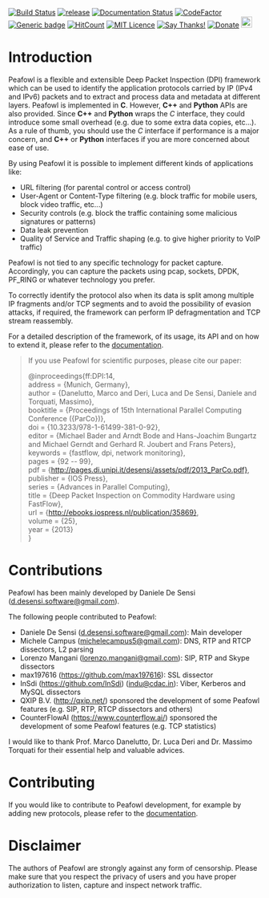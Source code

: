 [![Build Status](https://travis-ci.org/DanieleDeSensi/peafowl.svg?branch=master)](https://travis-ci.org/DanieleDeSensi/peafowl) 
[![release](https://img.shields.io/github/release/danieledesensi/peafowl.svg)](https://github.com/danieledesensi/peafowl/releases/latest)
[![Documentation Status](https://readthedocs.org/projects/peafowl/badge/?version=latest)](https://peafowl.readthedocs.io/en/latest/?badge=latest)
[![CodeFactor](https://www.codefactor.io/repository/github/danieledesensi/peafowl/badge)](https://www.codefactor.io/repository/github/danieledesensi/peafowl/)
[![Generic badge](https://img.shields.io/badge/API-C/C++/Python-green.svg)](https://peafowl.readthedocs.io/en/latest/api.html)
[![HitCount](http://hits.dwyl.io/DanieleDeSensi/Peafowl.svg)](http://hits.dwyl.io/DanieleDeSensi/Peafowl)
[![MIT Licence](https://badges.frapsoft.com/os/mit/mit.svg?v=103)](https://opensource.org/licenses/mit-license.php)
[![Say Thanks!](https://img.shields.io/badge/Say%20Thanks-!-1EAEDB.svg)](https://saythanks.io/to/DanieleDeSensi)
[![Donate](https://img.shields.io/badge/Donate-PayPal-green.svg)](http://paypal.me/DanieleDeSensi)
<noscript><a href="https://liberapay.com/~36438/donate"><img height="22" alt="Donate using Liberapay" src="https://liberapay.com/assets/widgets/donate.svg"></a></noscript>

Introduction
================================================================================================================
Peafowl is a flexible and extensible Deep Packet Inspection (DPI) framework which can be used to identify the 
application protocols carried by IP (IPv4 and IPv6) packets and to extract and process data and metadata at
different layers. 
Peafowl is implemented in **C**. However, **C++** and **Python** APIs are also provided. Since **C++** and **Python** 
wraps the *C* interface, they could introduce some small overhead (e.g. due to some extra data copies, etc...). 
As a rule of thumb, you should use the *C* interface if performance is a major concern, and **C++** or **Python**
interfaces if you are more concerned about ease of use.

By using Peafowl it is possible to implement different kinds of applications like:

+ URL filtering (for parental control or access control)
+ User-Agent or Content-Type filtering (e.g. block traffic for mobile users, block video traffic, etc...)
+ Security controls (e.g. block the traffic containing some malicious signatures or patterns)
+ Data leak prevention
+ Quality of Service and Traffic shaping (e.g. to give higher priority to VoIP traffic)

Peafowl is not tied to any specific technology for packet capture. Accordingly, you can capture the packets using 
pcap, sockets, DPDK, PF_RING or whatever technology you prefer.

To correctly identify the protocol also when its data is split among multiple IP fragments and/or TCP segments 
and to avoid the possibility of evasion attacks, if required, the framework can perform IP defragmentation and 
TCP stream reassembly.


For a detailed description of the framework, of its usage, its API and on how to extend it, please refer to 
the [documentation](https://peafowl.readthedocs.io/en/latest/).

> If you use Peafowl for scientific purposes, please cite our paper:
>  
> @inproceedings{ff:DPI:14,  
>     address = {Munich, Germany},  
>     author = {Danelutto, Marco and Deri, Luca and De Sensi, Daniele and Torquati, Massimo},  
>     booktitle = {Proceedings of 15th International Parallel Computing Conference ({ParCo})},  
>     doi = {10.3233/978-1-61499-381-0-92},  
>     editor = {Michael Bader and Arndt Bode and Hans-Joachim Bungartz and Michael Gerndt and Gerhard R. Joubert and Frans Peters},  
>     keywords = {fastflow, dpi, network monitoring},  
>     pages = {92 -- 99},  
>     pdf = {http://pages.di.unipi.it/desensi/assets/pdf/2013_ParCo.pdf},  
>     publisher = {IOS Press},  
>     series = {Advances in Parallel Computing},  
>     title = {Deep Packet Inspection on Commodity Hardware using FastFlow},  
>     url = {http://ebooks.iospress.nl/publication/35869},  
>     volume = {25},  
>     year = {2013}  
> }  


Contributions
================================================================================================================
Peafowl has been mainly developed by Daniele De Sensi (d.desensi.software@gmail.com).

The following people contributed to Peafowl:
- Daniele De Sensi (d.desensi.software@gmail.com): Main developer
- Michele Campus (michelecampus5@gmail.com): DNS, RTP and RTCP dissectors, L2 parsing
- Lorenzo Mangani (lorenzo.mangani@gmail.com): SIP, RTP and Skype dissectors
- max197616 (https://github.com/max197616): SSL dissector
- InSdi (https://github.com/InSdi) (indu@cdac.in): Viber, Kerberos and MySQL dissectors
- QXIP B.V. (http://qxip.net/) sponsored the development of some Peafowl features (e.g. SIP, RTP, RTCP dissectors and others)
- CounterFlowAI (https://www.counterflow.ai/) sponsored the development of some Peafowl features (e.g. TCP statistics)

I would like to thank Prof. Marco Danelutto, Dr. Luca Deri and Dr. Massimo Torquati for their essential help and
valuable advices.

Contributing
================================================================================================================
If you would like to contribute to Peafowl development, for example by adding new protocols, please refer to
the [documentation](https://peafowl.readthedocs.io/en/latest/customize.html).

Disclaimer
================================================================================================================
The authors of Peafowl are strongly against any form of censorship.
Please make sure that you respect the privacy of users and you have proper authorization to listen, 
capture and inspect network traffic.  
